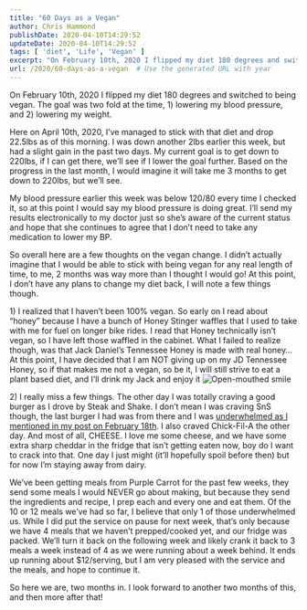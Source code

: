 ```yaml
---
title: "60 Days as a Vegan"
author: Chris Hammond
publishDate: 2020-04-10T14:29:52
updateDate: 2020-04-10T14:29:52
tags: [ 'diet', 'Life', 'Vegan' ]
excerpt: "On February 10th, 2020 I flipped my diet 180 degrees and switched to being vegan. The goal was two fold at the time, 1) lowering my blood pressure, and 2) lowering my weight. "
url: /2020/60-days-as-a-vegan  # Use the generated URL with year
---
```

<p>On February 10th, 2020 I flipped my diet 180 degrees and switched to being vegan. The goal was two fold at the time, 1) lowering my blood pressure, and 2) lowering my weight. </p><p>Here on April 10th, 2020, I’ve managed to stick with that diet and drop 22.5lbs as of this morning. I was down another 2lbs earlier this week, but had a slight gain in the past two days. My current goal is to get down to 220lbs, if I can get there, we’ll see if I lower the goal further. Based on the progress in the last month, I would imagine it will take me 3 months to get down to 220lbs, but we’ll see. </p><p>My blood pressure earlier this week was below 120/80 every time I checked it, so at this point I would say my blood pressure is doing great. I’ll send my results electronically to my doctor just so she’s aware of the current status and hope that she continues to agree that I don’t need to take any medication to lower my BP. </p><p>So overall here are a few thoughts on the vegan change. I didn’t actually imagine that I would be able to stick with being vegan for any real length of time, to me, 2 months was way more than I thought I would go! At this point, I don’t have any plans to change my diet back, I will note a few things though.</p><p>1) I realized that I haven’t been 100% vegan. So early on I read about “honey” because I have a bunch of Honey Stinger waffles that I used to take with me for fuel on longer bike rides. I read that Honey technically isn’t vegan, so I have left those waffled in the cabinet. What I failed to realize though, was that Jack Daniel’s Tennessee Honey is made with real honey… At this point, I have decided that I am NOT giving up on my JD Tennessee Honey, so if that makes me not a vegan, so be it, I will still strive to eat a plant based diet, and I’ll drink my Jack and enjoy it <img class="wlEmoticon wlEmoticon-openmouthedsmile" style="" alt="Open-mouthed smile" src="/assets/images/PublishThumbnails//open-live-writer/60-days-as-a-vegan_120d4/wlemoticon-openmouthedsmile_2.png"></p><p>2) I really miss a few things. The other day I was totally craving a good burger as I drove by Steak and Shake. I don’t mean I was craving SnS though, the last burger I had was from there and I was <a href="https://www.chrishammond.com/Blog/itemId/2948/Following-the-7-Day-Rescue-Diet-Chris-went-Vegan" target="_blank">underwhelmed as I mentioned in my post on February 18th</a>. I also craved Chick-Fil-A the other day. And most of all, CHEESE. I love me some cheese, and we have some extra sharp cheddar in the fridge that isn’t getting eaten now, boy do I want to crack into that. One day I just might (it’ll hopefully spoil before then) but for now I’m staying away from dairy.</p><p>We’ve been getting meals from Purple Carrot for the past few weeks, they send some meals I would NEVER go about making, but because they send the ingredients and recipe, I prep each and every one and eat them. Of the 10 or 12 meals we’ve had so far, I believe that only 1 of those underwhelmed us. While I did put the service on pause for next week, that’s only because we have 4 meals that we haven’t prepped/cooked yet, and our fridge was packed. We’ll turn it back on the following week and likely crank it back to 3 meals a week instead of 4 as we were running about a week behind. It ends up running about $12/serving, but I am very pleased with the service and the meals, and hope to continue it.</p><p>So here we are, two months in. I look forward to another two months of this, and then more after that!</p>
